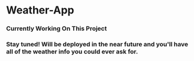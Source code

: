 # Weather-App

### Currently Working On This Project

### Stay tuned! Will be deployed in the near future and you'll have all of the weather info you could ever ask for. 


